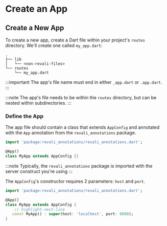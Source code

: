 # Create an App

## Create a New App

To create a new app, create a Dart file within your project's `routes` directory. We'll create one called `my_app.dart`:

```tree
.
├── lib
│   └── <non-revali-files>
└── routes
    └── my_app.dart
```

:::important
The app's file name must end in either `_app.dart` or `.app.dart`.
:::

:::note
The app's file needs to be within the `routes` directory, but can be nested within subdirectories.
:::

### Define the App

The app file should contain a class that extends `AppConfig` and annotated with the `App` annotation from the `revali_annotations` package.

```dart title="routes/my_app.dart"
import 'package:revali_annotations/revali_annotations.dart';

@App()
class MyApp extends AppConfig {}
```

:::note
Typically, the `revali_annotations` package is imported with the server construct you're using
:::

The `AppConfig`'s constructor requires 2 parameters: `host` and `port`.

```dart title="routes/my_app.dart"
import 'package:revali_annotations/revali_annotations.dart';

@App()
class MyApp extends AppConfig {
    // highlight-next-line
   const MyApp() : super(host: 'localhost', port: 8080);
}
```
